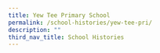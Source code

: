 ```yaml
---
title: Yew Tee Primary School
permalink: /school-histories/yew-tee-pri/
description: ""
third_nav_title: School Histories
---
```


